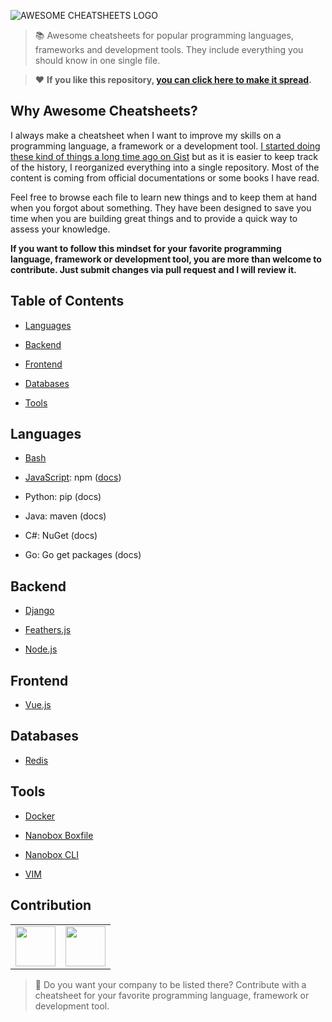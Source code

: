 ![AWESOME CHEATSHEETS LOGO](_images/awesome_cheatsheets_logo@2x.png)

> 📚 Awesome cheatsheets for popular programming languages, frameworks and development tools. They include everything you should know in one single file.

> ❤️ **If you like this repository, [you can click here to make it spread](https://ctt.ec/PHba4).**


## Why Awesome Cheatsheets?

I always make a cheatsheet when I want to improve my skills on a programming language, a framework or a development tool. [I started doing these kind of things a long time ago on Gist](https://gist.github.com/LeCoupa) but as it is easier to keep track of the history, I reorganized everything into a single repository. Most of the content is coming from official documentations or some books I have read.

Feel free to browse each file to learn new things and to keep them at hand when you forgot about something. They have been designed to save you time when you are building great things and to provide a quick way to assess your knowledge.

**If you want to follow this mindset for your favorite programming language, framework or development tool, you are more than welcome to contribute. Just submit changes via pull request and I will review it.**


## Table of Contents

- [Languages](#languages)

- [Backend](#backend)

- [Frontend](#frontend)

- [Databases](#databases)

- [Tools](#tools)


## Languages

- [Bash](languages/bash.sh)

- [JavaScript](languages/javascript.js): npm ([docs](https://www.npmjs.com/))

- Python: pip (docs)

- Java: maven (docs)

- C#: NuGet (docs)

- Go: Go get packages (docs)


## Backend

- [Django](backend/django.py)

- [Feathers.js](backend/feathers.js)

- [Node.js](backend/node.js)


## Frontend

- [Vue.js](frontend/vue.js)


## Databases

- [Redis](databases/redis.sh)


## Tools

- [Docker](tools/docker.sh)

- [Nanobox Boxfile](tools/nanobox_boxfile.yml)

- [Nanobox CLI](tools/nanobox_cli.sh)

- [VIM](tools/vim.txt)


## Contribution

<table>
  <tr>
    <td align="center"><a href="https://anyleads.com/">
      <img src="https://pbs.twimg.com/profile_images/838140522476761094/A4WpBe5M_400x400.jpg" height="64" /></a>
    </td>
    <td align="center">
      <a href="https://crisp.chat/"><img src="https://pbs.twimg.com/profile_images/651629444944273408/r5Kd_ifq_400x400.png" height="64" /></a>
    </td>
  </tr>
</table>

> 👋 Do you want your company to be listed there? Contribute with a cheatsheet for your favorite programming language, framework or development tool.

